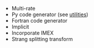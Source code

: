 * Multi-rate
* Py code generator (see [utilities](https://github.com/inducer/pytools/blob/master/pytools/py_codegen.py))
* Fortran code generator
* Implicit
* Incorporate IMEX
* Strang splitting transform
